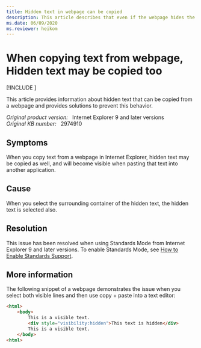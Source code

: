```yaml
---
title: Hidden text in webpage can be copied
description: This article describes that even if the webpage hides the text, it will be copied when the visible text is copied.
ms.date: 06/09/2020
ms.reviewer: heikom
---
```

# When copying text from webpage, Hidden text may be copied too

[!INCLUDE [](../../../includes/browsers-important.md)]

This article provides information about hidden text that can be copied from a webpage and provides solutions to prevent this behavior.

_Original product version:_ &nbsp; Internet Explorer 9 and later versions  
_Original KB number:_ &nbsp; 2974910

## Symptoms

When you copy text from a webpage in Internet Explorer, hidden text may be copied as well, and will become visible when pasting that text into another application.

## Cause

When you select the surrounding container of the hidden text, the hidden text is selected also.

## Resolution

This issue has been resolved when using Standards Mode from Internet Explorer 9 and later versions. To enable Standards Mode, see [How to Enable Standards Support](/previous-versions/windows/internet-explorer/ie-developer/samples/gg699338(v=vs.85)).

## More information

The following snippet of a webpage demonstrates the issue when you select both visible lines and then use copy + paste into a text editor:

```html
<html>
    <body>
        This is a visible text.
        <div style="visibility:hidden">This text is hidden</div>
        This is a visible text.
    </body>
<html>
```

